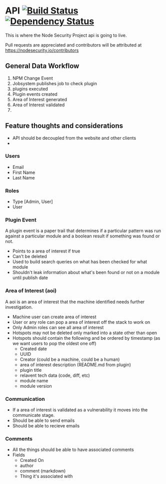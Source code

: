 # API [![Build Status](https://travis-ci.org/nodesecurity/nodesecurity-api.png)](https://travis-ci.org/nodesecurity/nodesecurity-api) [![Dependency Status](https://david-dm.org/nodesecurity/nodesecurity-api.png)](https://david-dm.org/nodesecurity/nodesecurity-api)

This is where the Node Security Project api is going to live.

Pull requests are appreciated and contributors will be attributed at https://nodesecurity.io/contributors


## General Data Workflow

1. NPM Change Event
1. Jobsystem publishes job to check plugin
1. plugins executed
1. Plugin events created
1. Area of Interest generated
1. Area of Interest validated
1.


## Feature thoughts and considerations

- API should be decoupled from the website and other clients
-

### Users
  - Email
  - First Name
  - Last Name

### Roles
  - Type [Admin, User]
  - User

### Plugin Event
A plugin event is a paper trail that determines if a particular pattern was run against a particular module and a boolean result if something was found or not.

- Points to a area of interest if true
- Can't be deleted
- Used to build search queries on what has been checked for what module
- Shouldn't leak information about what's been found or not on a module until publish date

### Area of Interest (aoi)
A aoi is an area of interest that the machine identified needs further investigation.

- Machine user can create area of interest
- User or any role can pop a area of interest off the stack to work on
- Only Admin roles can see all area of interest
- Hotspots may not be deleted only marked into a state other than open
- Hotspots should contain the following and be ordered by timestamp (as we want users to pop the oldest one off)
  - Created date
  - UUID
  - Creator (could be a machine, could be a human)
  - area of interest description (README.md from plugin)
  - plugin title
  - relavent tech data (code, diff, etc)
  - module name
  - module version

### Communication
- If a area of interest is validated as a vulnerability it moves into the communicate stage.
- Should be able to send emails
- Should be able to recieve emails

### Comments
  - All the things should be able to have associated comments
  - Fields
    - Created On
    - author
    - comment (markdown)
    - Thing it's associated with




